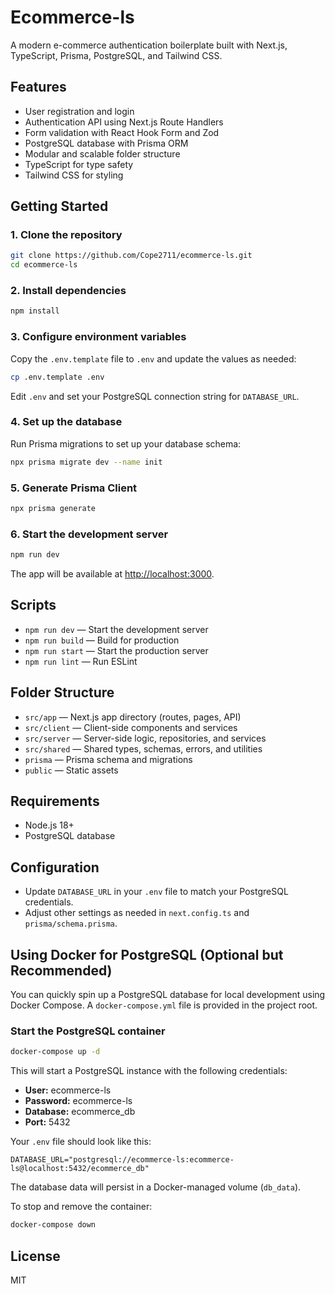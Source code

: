 # Ecommerce-ls

A modern e-commerce authentication boilerplate built with Next.js, TypeScript, Prisma, PostgreSQL, and Tailwind CSS.

## Features
- User registration and login
- Authentication API using Next.js Route Handlers
- Form validation with React Hook Form and Zod
- PostgreSQL database with Prisma ORM
- Modular and scalable folder structure
- TypeScript for type safety
- Tailwind CSS for styling

## Getting Started

### 1. Clone the repository
```bash
git clone https://github.com/Cope2711/ecommerce-ls.git
cd ecommerce-ls
```

### 2. Install dependencies
```bash
npm install
```

### 3. Configure environment variables
Copy the `.env.template` file to `.env` and update the values as needed:
```bash
cp .env.template .env
```
Edit `.env` and set your PostgreSQL connection string for `DATABASE_URL`.

### 4. Set up the database
Run Prisma migrations to set up your database schema:
```bash
npx prisma migrate dev --name init
```

### 5. Generate Prisma Client
```bash
npx prisma generate
```

### 6. Start the development server
```bash
npm run dev
```

The app will be available at [http://localhost:3000](http://localhost:3000).

## Scripts
- `npm run dev` — Start the development server
- `npm run build` — Build for production
- `npm run start` — Start the production server
- `npm run lint` — Run ESLint

## Folder Structure
- `src/app` — Next.js app directory (routes, pages, API)
- `src/client` — Client-side components and services
- `src/server` — Server-side logic, repositories, and services
- `src/shared` — Shared types, schemas, errors, and utilities
- `prisma` — Prisma schema and migrations
- `public` — Static assets

## Requirements
- Node.js 18+
- PostgreSQL database

## Configuration
- Update `DATABASE_URL` in your `.env` file to match your PostgreSQL credentials.
- Adjust other settings as needed in `next.config.ts` and `prisma/schema.prisma`.

## Using Docker for PostgreSQL (Optional but Recommended)

You can quickly spin up a PostgreSQL database for local development using Docker Compose. A `docker-compose.yml` file is provided in the project root.

### Start the PostgreSQL container
```bash
docker-compose up -d
```
This will start a PostgreSQL instance with the following credentials:
- **User:** ecommerce-ls
- **Password:** ecommerce-ls
- **Database:** ecommerce_db
- **Port:** 5432

Your `.env` file should look like this:
```
DATABASE_URL="postgresql://ecommerce-ls:ecommerce-ls@localhost:5432/ecommerce_db"
```

The database data will persist in a Docker-managed volume (`db_data`).

To stop and remove the container:
```bash
docker-compose down
```

## License
MIT
